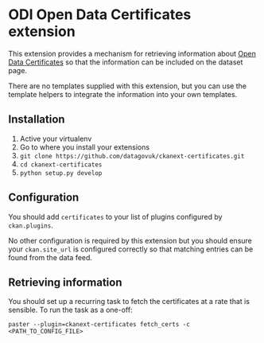 # ODI Open Data Certificates extension

This extension provides a mechanism for retrieving information about [Open Data Certificates](https://certificates.theodi.org/) so that the information can be included on the dataset page.

There are no templates supplied with this extension, but you can use the template helpers to integrate the information into your own templates.

## Installation

1. Active your virtualenv
2. Go to where you install your extensions
3. ```git clone https://github.com/datagovuk/ckanext-certificates.git```
4. ```cd ckanext-certificates```
5. ```python setup.py develop```

## Configuration

You should add ```certificates``` to your list of plugins configured by ```ckan.plugins```.

No other configuration is required by this extension but you should ensure your ```ckan.site_url``` is configured correctly so that matching entries can be found from the data feed.

## Retrieving information

You should set up a recurring task to fetch the certificates at a rate that is sensible.  To run the task as a one-off:

```
paster --plugin=ckanext-certificates fetch_certs -c <PATH_TO_CONFIG_FILE>
```